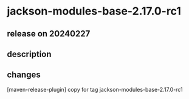 # jackson-modules-base-2.17.0-rc1

## release on 20240227

## description

## changes

[maven-release-plugin] copy for tag jackson-modules-base-2.17.0-rc1

